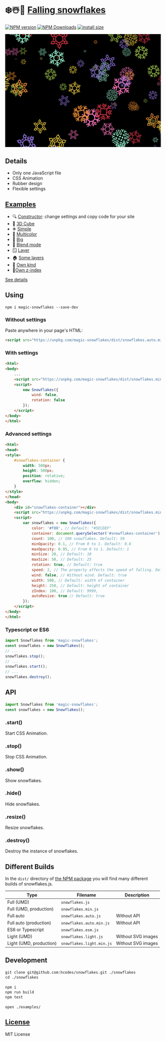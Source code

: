 ❄️☃️🎄 [Falling snowflakes](https://hcodes.github.io/demo-snowflakes/)
==================
[![NPM version](https://img.shields.io/npm/v/magic-snowflakes.svg)](https://www.npmjs.com/package/magic-snowflakes)
[![NPM Downloads](https://img.shields.io/npm/dm/magic-snowflakes.svg?style=flat)](https://www.npmjs.org/package/magic-snowflakes)
[![install size](https://packagephobia.com/badge?p=magic-snowflakes)](https://packagephobia.com/result?p=magic-snowflakes)

<img width="600" src="./img/flakes.png" />

## Details
- Only one JavaScript file
- CSS Animation
- Rubber design
- Flexible settings

## [Examples](https://hcodes.github.io/demo-snowflakes/)
- 🔍 [Constructor](https://hcodes.github.io/snowflakes/examples/constructor): change settings and copy code for your site
- 🎲 [3D Cube](https://hcodes.github.io/snowflakes/examples/3d_cube.html)
- ❄ [Simple](https://hcodes.github.io/snowflakes/examples/simple.html)
- 🎨 [Multicolor](https://hcodes.github.io/snowflakes/examples/multicolor.html)
- 🐘 [Big](https://hcodes.github.io/snowflakes/examples/big.html)
- 🍋 [Blend mode](https://hcodes.github.io/snowflakes/examples/blend_mode.html)
- 🪟 [Layer](https://hcodes.github.io/snowflakes/examples/layer.html)
- 🏠 [Some layers](https://hcodes.github.io/snowflakes/examples/some_layers.html)
- 💛 [Own kind](https://hcodes.github.io/snowflakes/examples/balls.html)
- 🗻[Own z-index](https://hcodes.github.io/snowflakes/examples/z-index.html)

[See details](https://github.com/hcodes/snowflakes/tree/master/examples)

## Using

```
npm i magic-snowflakes --save-dev
```

### Without settings
Paste anywhere in your page's HTML:
```html
<script src="https://unpkg.com/magic-snowflakes/dist/snowflakes.auto.min.js"></script>
```

### With settings
```html
<html>
<body>
    ...
    <script src="https://unpkg.com/magic-snowflakes/dist/snowflakes.min.js"></script>
    <script>
        new Snowflakes({
            wind: false,
            rotation: false
        });
    </script>
</body>
</html>
```

### Advanced settings
```html
<html>
<head>
<style>
    #snowflakes-container {
        width: 500px;
        height: 500px;
        position: relative;
        overflow: hidden;
    }
</style>
</head>
<body>
    <div id="snowflakes-container"></div>
    <script src="https://unpkg.com/magic-snowflakes/dist/snowflakes.min.js"></script>
    <script>
        var snowflakes = new Snowflakes({
            color: '#f00', // Default: "#5ECDEF"
            container: document.querySelector('#snowflakes-container'), // Default: document.body
            count: 100, // 100 snowflakes. Default: 50
            minOpacity: 0.1, // From 0 to 1. Default: 0.6
            maxOpacity: 0.95, // From 0 to 1. Default: 1
            minSize: 20, // Default: 10
            maxSize: 50, // Default: 25
            rotation: true, // Default: true
            speed: 2, // The property affects the speed of falling. Default: 1
            wind: false, // Without wind. Default: true
            width: 500, // Default: width of container
            height: 250, // Default: height of container
            zIndex: 100, // Default: 9999,
            autoResize: true // Default: true
        });
    </script>
</body>
</html>
```

### Typescript or ES6
```js
import Snowflakes from 'magic-snowflakes';
const snowflakes = new Snowflakes();
// ...
snowflakes.stop();
// ...
snowflakes.start();
// ...
snowflakes.destroy();
```

## API

```js
import Snowflakes from 'magic-snowflakes';
const snowflakes = new Snowflakes();
```

### .start()
Start CSS Animation.

### .stop()
Stop CSS Animation.

### .show()
Show snowflakes.

### .hide()
Hide snowflakes.

### .resize()
Resize snowflakes.

### .destroy()
Destroy the instance of snowflakes.

## Different Builds
In the `dist/` directory of [the NPM package](https://unpkg.com/magic-snowflakes/dist/) you will find many different builds of snowflakes.js.

|Type                   |Filename                 |Description         |
|-----------------------|-------------------------|--------------------|
|Full (UMD)             |`snowflakes.js`          |                    |
|Full (UMD, production) |`snowflakes.min.js`      |                    |
|Full auto              |`snowflakes.auto.js`     | Without API        |
|Full auto (production) |`snowflakes.auto.min.js` | Without API        |
|ES6 or Typescript      |`snowflakes.esm.js`      |                    |
|Light (UMD)            |`snowflakes.light.js`    | Without SVG images |
|Light (UMD, production)|`snowflakes.light.min.js`| Without SVG images |


## Development
```
git clone git@github.com:hcodes/snowflakes.git ./snowflakes
cd ./snowflakes

npm i
npm run build
npm test

open ./examples/
```

## [License](LICENSE)
MIT License
